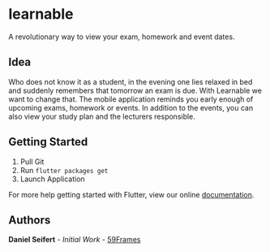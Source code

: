 # learnable

A revolutionary way to view your exam, homework and event dates.

## Idea
Who does not know it as a student, in the evening one lies relaxed in bed and suddenly remembers that tomorrow an exam is due. With Learnable we want to change that. The mobile application reminds you early enough of upcoming exams, homework or events. In addition to the events, you can also view your study plan and the lecturers responsible.

## Getting Started

1.  Pull Git
2.  Run ``` flutter packages get ```
3.  Launch Application

For more help getting started with Flutter, view our online
[documentation](https://flutter.io/).

## Authors

**Daniel Seifert** - *Initial Work* - [59Frames](https://github.com/59Frames)
